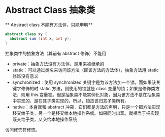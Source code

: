 # Abstract Class 抽象类

** Abstract class 不能有方法体，只能申明**
```java
abstract class xy {
  abstract sum (int x, int y);
}
```

抽象类中的抽象方法（其前有 abstract 修饰）不能用
- private：抽象方法没有方法体，是用来被继承的
- static：可以通过类名来访问该方法（即该方法的方法体），抽象方法用 static 修饰没有意义
- synchronized：使用 synchronized 关键字是为该方法加一个锁。而如果该关键字修饰的时 static 方法，则使用的锁就是 class 变量的锁；如果是修饰类方法，则用 this 变量锁。但是抽象类不能实例化对象，因为该方法不是在抽象类中实现的，是在其子类实现的，所以，锁应该归其子类所有。
- native：本身就和 abstract 冲突，它们都是方法的声明，只是一个把方法实现移交给子类，另一个是移交给本地操作系统。如果同时出现，就相当于把实现既交给子类，又交给本地操作系统

访问修饰符修饰。
